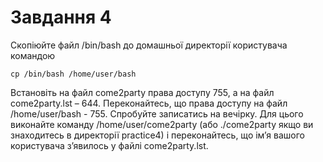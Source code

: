 # Завдання 4

Скопіюйте файл /bin/bash до домашньої директорії користувача командою 
```
cp /bin/bash /home/user/bash
```
Встановіть на файл come2party права доступу 755, а на файл come2party.lst – 644. Переконайтесь, що права доступу на файл /home/user/bash - 755. 
Спробуйте записатись на вечірку. Для цього виконайте команду /home/user/come2party (або ./come2party якщо ви знаходитесь в директорії practice4) і переконайтесь, що ім’я вашого користувача з’явилось у файлі come2party.lst.

